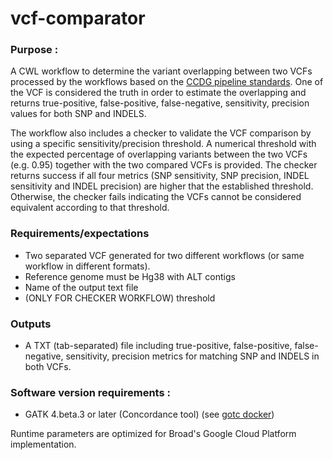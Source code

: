 # vcf-comparator

### Purpose :
A CWL workflow to determine the variant overlapping between two VCFs processed by the workflows based on the [CCDG pipeline standards](https://github.com/CCDG/Pipeline-Standardization/blob/master/PipelineStandard.md). One of the VCF is considered the truth in order to estimate the overlapping and returns true-positive, false-positive, false-negative, sensitivity, precision values for both SNP and INDELS.

The workflow also includes a checker to validate the VCF comparison by using a specific sensitivity/precision threshold. A numerical threshold with the expected percentage of overlapping variants between the two VCFs (e.g. 0.95) together with the two compared VCFs is provided. The checker returns success if all four metrics (SNP sensitivity, SNP precision, INDEL sensitivity and INDEL precision) are higher that the established threshold. Otherwise, the checker fails indicating the VCFs cannot be considered equivalent according to that threshold.

### Requirements/expectations 
- Two separated VCF generated for two different workflows (or same workflow in different formats).
- Reference genome must be Hg38 with ALT contigs
- Name of the output text file
- (ONLY FOR CHECKER WORKFLOW) threshold

### Outputs 
- A TXT (tab-separated) file including true-positive, false-positive, false-negative, sensitivity, precision metrics for matching SNP and INDELS in both VCFs.

### Software version requirements :
- GATK 4.beta.3 or later (Concordance tool) (see [gotc docker](https://hub.docker.com/r/broadinstitute/genomes-in-the-cloud/))

Runtime parameters are optimized for Broad's Google Cloud Platform implementation.
